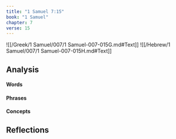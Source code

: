 ```yaml
---
title: "1 Samuel 7:15"
book: "1 Samuel"
chapter: 7
verse: 15
---
```

![[/Greek/1 Samuel/007/1 Samuel-007-015G.md#Text]]
![[/Hebrew/1 Samuel/007/1 Samuel-007-015H.md#Text]]

## Analysis

#### Words

#### Phrases

#### Concepts

## Reflections

